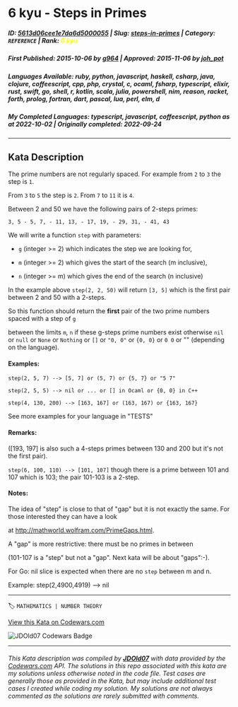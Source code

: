 # 6 kyu - Steps in Primes

##### **ID**: [5613d06cee1e7da6d5000055](https://www.codewars.com/kata/5613d06cee1e7da6d5000055) | **Slug**: [steps-in-primes](https://www.codewars.com/kata/5613d06cee1e7da6d5000055) | **Category**: `REFERENCE` | **Rank**: <span style="color:yellow">6 kyu</span>

##### **First Published**: 2015-10-06 ***by*** [g964](https://www.codewars.com/users/g964) | **Approved**: 2015-11-06 ***by*** [joh_pot](https://www.codewars.com/users/joh_pot)

##### **Languages Available**: ruby, python, javascript, haskell, csharp, java, clojure, coffeescript, cpp, php, crystal, c, ocaml, fsharp, typescript, elixir, rust, swift, go, shell, r, kotlin, scala, julia, powershell, nim, reason, racket, forth, prolog, fortran, dart, pascal, lua, perl, elm, d

##### **My Completed Languages**: typescript, javascript, coffeescript, python ***as at*** 2022-10-02 | **Originally completed**: 2022-09-24

---

## Kata Description


The prime numbers are not regularly spaced. For example from `2` to `3` the step is `1`.

From `3` to `5` the step is `2`. From `7` to `11` it is `4`.

Between 2 and 50 we have the following pairs of 2-steps primes:



`3, 5 - 5, 7, - 11, 13, - 17, 19, - 29, 31, - 41, 43`



We will write a function `step` with parameters:



- `g` (integer >= 2) which indicates the step we are looking for,



- `m` (integer >= 2) which gives the start of the search (m inclusive),



- `n` (integer >= m) which gives the end of the search (n inclusive)



In the example above `step(2, 2, 50)` will return `[3, 5]` which is the first pair between 2 and 50 with a 2-steps.



So this function should return the **first** pair of the two prime numbers spaced with a step of `g`

between the limits `m`, `n` if these g-steps prime numbers exist otherwise `nil` or `null` or `None` or `Nothing` or `[]` or `"0, 0"` or `{0, 0}` or `0 0` or "" (depending on the language). 



#### Examples:



`step(2, 5, 7) --> [5, 7] or (5, 7) or {5, 7} or "5 7"`



`step(2, 5, 5) --> nil or ... or [] in Ocaml or {0, 0} in C++`



`step(4, 130, 200) --> [163, 167] or (163, 167) or {163, 167}`



See more examples for your language in "TESTS"





#### Remarks:



([193, 197] is also such a 4-steps primes between 130 and 200 but it's not the first pair).



`step(6, 100, 110) --> [101, 107]` though there is a prime between 101 and 107 which is 103; the pair 101-103 is a 2-step.





#### Notes: 

The idea of "step" is close to that of "gap" but it is not exactly the same. For those interested they can have a look

at <http://mathworld.wolfram.com/PrimeGaps.html>. 



A "gap" is more restrictive: there must be no primes in between 

(101-107 is a "step" but not a "gap". Next kata will be about "gaps":-).



For Go: nil slice is expected when there are no `step` between m and n.

Example: step(2,4900,4919) --> nil



---


🏷 `MATHEMATICS | NUMBER THEORY`


[View this Kata on Codewars.com](https://www.codewars.com/kata/5613d06cee1e7da6d5000055)

![](https://www.codewars.com/users/jdold07/badges/large "JDOld07 Codewars Badge")

---

###### *This Kata description was compiled by [**JDOld07**](https://tpstech.dev) with data provided by the [Codewars.com](https://www.codewars.com) API.  The solutions in this repo associated with this kata are my solutions unless otherwise noted in the code file.  Test cases are generally those as provided in the Kata, but may include additional test cases I created while coding my solution.  My solutions are not always commented as the solutions are rarely submitted with comments.*
